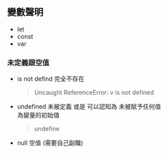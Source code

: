## 變數聲明

- let
- const
- var

### 未定義跟空值

- is not defind 完全不存在

  > Uncaught ReferenceError: v is not defined

- undefined 未被定義 或是 可以認知為 未被賦予任何值  
  為變量的初始值

  > undefine

- null 空值 (需要自己副職)
